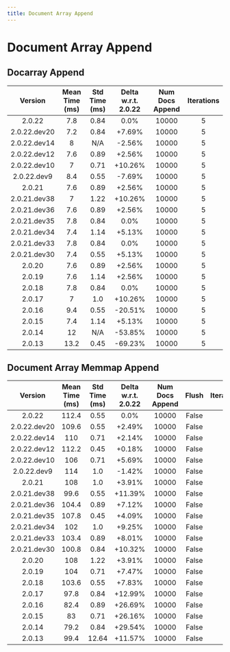 ```yaml
---
title: Document Array Append
---
```

# Document Array Append

## Docarray Append

| Version | Mean Time (ms) | Std Time (ms) | Delta w.r.t. 2.0.22 | Num Docs Append | Iterations |
| :---: | :---: | :---: | :---: | :---: | :---: |
| 2.0.22 | 7.8 | 0.84 | 0.0% | 10000 | 5 |
| 2.0.22.dev20 | 7.2 | 0.84 | +7.69% | 10000 | 5 |
| 2.0.22.dev14 | 8 | N/A | -2.56% | 10000 | 5 |
| 2.0.22.dev12 | 7.6 | 0.89 | +2.56% | 10000 | 5 |
| 2.0.22.dev10 | 7 | 0.71 | +10.26% | 10000 | 5 |
| 2.0.22.dev9 | 8.4 | 0.55 | -7.69% | 10000 | 5 |
| 2.0.21 | 7.6 | 0.89 | +2.56% | 10000 | 5 |
| 2.0.21.dev38 | 7 | 1.22 | +10.26% | 10000 | 5 |
| 2.0.21.dev36 | 7.6 | 0.89 | +2.56% | 10000 | 5 |
| 2.0.21.dev35 | 7.8 | 0.84 | 0.0% | 10000 | 5 |
| 2.0.21.dev34 | 7.4 | 1.14 | +5.13% | 10000 | 5 |
| 2.0.21.dev33 | 7.8 | 0.84 | 0.0% | 10000 | 5 |
| 2.0.21.dev30 | 7.4 | 0.55 | +5.13% | 10000 | 5 |
| 2.0.20 | 7.6 | 0.89 | +2.56% | 10000 | 5 |
| 2.0.19 | 7.6 | 1.14 | +2.56% | 10000 | 5 |
| 2.0.18 | 7.8 | 0.84 | 0.0% | 10000 | 5 |
| 2.0.17 | 7 | 1.0 | +10.26% | 10000 | 5 |
| 2.0.16 | 9.4 | 0.55 | -20.51% | 10000 | 5 |
| 2.0.15 | 7.4 | 1.14 | +5.13% | 10000 | 5 |
| 2.0.14 | 12 | N/A | -53.85% | 10000 | 5 |
| 2.0.13 | 13.2 | 0.45 | -69.23% | 10000 | 5 |
## Document Array Memmap Append

| Version | Mean Time (ms) | Std Time (ms) | Delta w.r.t. 2.0.22 | Num Docs Append | Flush | Iterations |
| :---: | :---: | :---: | :---: | :---: | :---: | :---: |
| 2.0.22 | 112.4 | 0.55 | 0.0% | 10000 | False | 5 |
| 2.0.22.dev20 | 109.6 | 0.55 | +2.49% | 10000 | False | 5 |
| 2.0.22.dev14 | 110 | 0.71 | +2.14% | 10000 | False | 5 |
| 2.0.22.dev12 | 112.2 | 0.45 | +0.18% | 10000 | False | 5 |
| 2.0.22.dev10 | 106 | 0.71 | +5.69% | 10000 | False | 5 |
| 2.0.22.dev9 | 114 | 1.0 | -1.42% | 10000 | False | 5 |
| 2.0.21 | 108 | 1.0 | +3.91% | 10000 | False | 5 |
| 2.0.21.dev38 | 99.6 | 0.55 | +11.39% | 10000 | False | 5 |
| 2.0.21.dev36 | 104.4 | 0.89 | +7.12% | 10000 | False | 5 |
| 2.0.21.dev35 | 107.8 | 0.45 | +4.09% | 10000 | False | 5 |
| 2.0.21.dev34 | 102 | 1.0 | +9.25% | 10000 | False | 5 |
| 2.0.21.dev33 | 103.4 | 0.89 | +8.01% | 10000 | False | 5 |
| 2.0.21.dev30 | 100.8 | 0.84 | +10.32% | 10000 | False | 5 |
| 2.0.20 | 108 | 1.22 | +3.91% | 10000 | False | 5 |
| 2.0.19 | 104 | 0.71 | +7.47% | 10000 | False | 5 |
| 2.0.18 | 103.6 | 0.55 | +7.83% | 10000 | False | 5 |
| 2.0.17 | 97.8 | 0.84 | +12.99% | 10000 | False | 5 |
| 2.0.16 | 82.4 | 0.89 | +26.69% | 10000 | False | 5 |
| 2.0.15 | 83 | 0.71 | +26.16% | 10000 | False | 5 |
| 2.0.14 | 79.2 | 0.84 | +29.54% | 10000 | False | 5 |
| 2.0.13 | 99.4 | 12.64 | +11.57% | 10000 | False | 5 |
